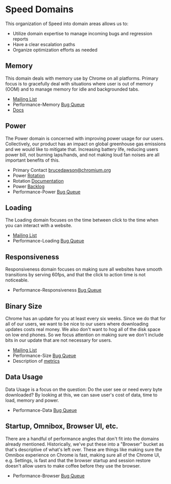 # Speed Domains

This organization of Speed into domain areas allows us to:

 * Utilize domain expertise to manage incoming bugs and regression reports
 * Have a clear escalation paths
 * Organize optimization efforts as needed


## Memory

This domain deals with memory use by Chrome on all platforms. Primary focus is to
gracefully deal with situations where user is out of memory (OOM) and to manage
memory for idle and backgrounded tabs.

 * [Mailing List](https://groups.google.com/a/chromium.org/forum/#!forum/memory-dev)
 * Performance-Memory [Bug
   Queue](https://bugs.chromium.org/p/chromium/issues/list?can=2&q=Performance%3DMemory)
 * [Docs](https://chromium.googlesource.com/chromium/src/+/main/docs/memory)

## Power

The Power domain is concerned with improving power usage for our users.
Collectively, our product has an impact on global greenhouse gas emissions and
we would like to mitigate that. Increasing battery life, reducing users power
bill, not burning laps/hands, and not making loud fan noises are all important
benefits of this.

 * Primary Contact brucedawson@chromium.org
 * Power
   [Rotation](https://rotation.googleplex.com/#rotation?id=5428142711767040)
 * Rotation
   [Documentation](https://docs.google.com/document/d/1YgsRvJOi7eJWCTh2p7dy2Wf4EJtjk_3XU30yp_7mhaM/preview)
 * Power
   [Backlog](https://docs.google.com/spreadsheets/d/1VhU1aM6APdUN74NVPW98X3aqpQyJkxg1UJcvBidXaK8/edit)
 * Performance-Power [Bug
   Queue](https://bugs.chromium.org/p/chromium/issues/list?can=2&q=Performance%3DPower)

## Loading

The Loading domain focuses on the time between click to the time when you can
interact with a website.

 * [Mailing
   List](https://groups.google.com/a/chromium.org/forum/#!forum/loading-dev)
 * Performance-Loading [Bug
   Queue](https://bugs.chromium.org/p/chromium/issues/list?can=2&q=Performance%3DLoading)

## Responsiveness

Responsiveness domain focuses on making sure all websites have smooth transitions
by serving 60fps, and that the click to action time is not noticeable.

 * Performance-Responsiveness [Bug
   Queue](https://bugs.chromium.org/p/chromium/issues/list?can=2&q=Performance%3DResponsiveness)

## Binary Size

Chrome has an update for you at least every six weeks. Since we do that for all
of our users, we want to be nice to our users where downloading updates costs
real money. We also don't want to hog all of the disk space on low end phones.
So we focus attention on making sure we don't include bits in our update that
are not necessary for users.

 * [Mailing List](://groups.google.com/a/chromium.org/forum/#!forum/binary-size)
 * Performance-Size [Bug
   Queue](https://bugs.chromium.org/p/chromium/issues/list?can=2&q=Performance%3DSize)
 * Description of [metrics](binary_size/metrics.md)

## Data Usage

Data Usage is a focus on the question: Do the user see or need every byte
downloaded? By looking at this, we can save user's cost of data, time to load,
memory and power.

 * Performance-Data [Bug
   Queue](https://bugs.chromium.org/p/chromium/issues/list?can=2&q=Performance%3DData)

## Startup, Omnibox, Browser UI, etc.

There are a handful of performance angles that don't fit into the domains already
mentioned. Historically, we've put these into a "Browser" bucket as that's
descriptive of what's left over. These are things like making sure the Omnibox
experience on Chrome is fast, making sure all of the Chrome UI, e.g. Settings,
is fast and that the browser startup and session restore doesn't allow users to
make coffee before they use the browser.

 * Performance-Browser [Bug
   Queue](https://bugs.chromium.org/p/chromium/issues/list?can=2&q=Performance%3DBrowser)
